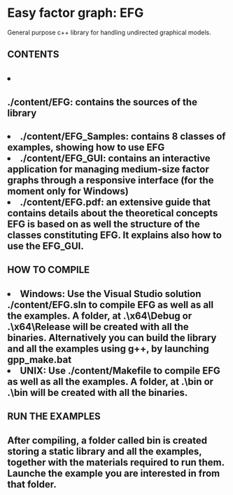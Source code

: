 <h1> Easy factor graph: EFG </h1>

General purpose c++ library for handling undirected graphical models.

<h2> CONTENTS <h2>
<li>  <h4>./content/EFG: contains the sources of the library </h4> </li>
<li> ./content/EFG_Samples: contains 8 classes of examples, showing how to use EFG  </li>
<li> ./content/EFG_GUI: contains an interactive application for managing medium-size factor graphs through a responsive interface (for the moment only for Windows) </li>
<li> ./content/EFG.pdf: an extensive guide that contains details about the theoretical concepts EFG is based on as well the structure of the classes constituting EFG. It explains also how to use the EFG_GUI. </li>

<h2> HOW TO COMPILE <h2>
<li> Windows: Use the Visual Studio solution ./content/EFG.sln to compile EFG as well as all the examples. A folder, at .\x64\Debug or .\x64\Release will be created with all the binaries. Alternatively you can build the library and all the examples using g++, by launching gpp_make.bat </li>
<li> UNIX: Use ./content/Makefile to compile EFG as well as all the examples.   A folder, at .\bin or .\bin will be created with all the binaries. </li>

<h2> RUN THE EXAMPLES <h2>
After compiling, a folder called bin is created storing a static library and all the examples, together with the materials required to run them.
Launche the example you are interested in from that folder.